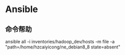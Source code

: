 # Ansible

## 命令帮助

ansible all -i inventories/hadoop_dev/hosts -m file -a "path=/home/hzcaiyicong/ne_debian8_8 state=absent"

